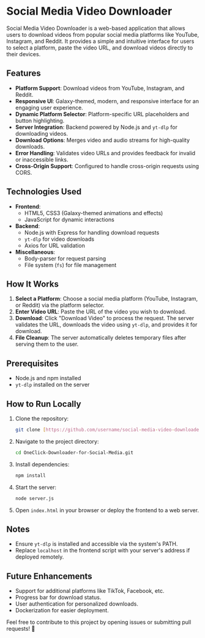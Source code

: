 
# Social Media Video Downloader

Social Media Video Downloader is a web-based application that allows users to download videos from popular social media platforms like YouTube, Instagram, and Reddit. It provides a simple and intuitive interface for users to select a platform, paste the video URL, and download videos directly to their devices.

## Features

- **Platform Support**: Download videos from YouTube, Instagram, and Reddit.
- **Responsive UI**: Galaxy-themed, modern, and responsive interface for an engaging user experience.
- **Dynamic Platform Selector**: Platform-specific URL placeholders and button highlighting.
- **Server Integration**: Backend powered by Node.js and `yt-dlp` for downloading videos.
- **Download Options**: Merges video and audio streams for high-quality downloads.
- **Error Handling**: Validates video URLs and provides feedback for invalid or inaccessible links.
- **Cross-Origin Support**: Configured to handle cross-origin requests using CORS.

## Technologies Used

- **Frontend**: 
  - HTML5, CSS3 (Galaxy-themed animations and effects)
  - JavaScript for dynamic interactions
- **Backend**: 
  - Node.js with Express for handling download requests
  - `yt-dlp` for video downloads
  - Axios for URL validation
- **Miscellaneous**:
  - Body-parser for request parsing
  - File system (`fs`) for file management

## How It Works

1. **Select a Platform**: Choose a social media platform (YouTube, Instagram, or Reddit) via the platform selector.
2. **Enter Video URL**: Paste the URL of the video you wish to download.
3. **Download**: Click "Download Video" to process the request. The server validates the URL, downloads the video using `yt-dlp`, and provides it for download.
4. **File Cleanup**: The server automatically deletes temporary files after serving them to the user.

## Prerequisites

- Node.js and npm installed
- `yt-dlp` installed on the server

## How to Run Locally

1. Clone the repository:
   ```bash
   git clone [https://github.com/username/social-media-video-downloader.git](https://github.com/vedant713/OneClick-Downloader-for-Social-Media.git)
   ```
2. Navigate to the project directory:
   ```bash
   cd OneClick-Downloader-for-Social-Media.git
   ```
3. Install dependencies:
   ```bash
   npm install
   ```
4. Start the server:
   ```bash
   node server.js
   ```
5. Open `index.html` in your browser or deploy the frontend to a web server.

## Notes

- Ensure `yt-dlp` is installed and accessible via the system's PATH.
- Replace `localhost` in the frontend script with your server's address if deployed remotely.

## Future Enhancements

- Support for additional platforms like TikTok, Facebook, etc.
- Progress bar for download status.
- User authentication for personalized downloads.
- Dockerization for easier deployment.

Feel free to contribute to this project by opening issues or submitting pull requests! 🌟
